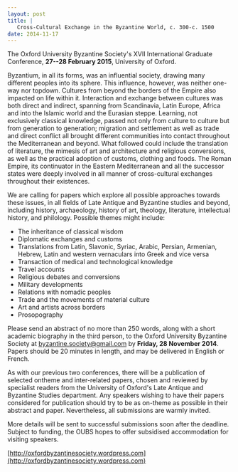 ```yaml
---
layout: post
title: |
   Cross-Cultural Exchange in the Byzantine World, c. 300-c. 1500
date: 2014-11-17
---
```


The Oxford University Byzantine Society's XVII International Graduate
Conference, **27--28 February 2015**, University of
Oxford.

Byzantium, in all its forms, was an influential
society, drawing many different peoples into its sphere. This influence,
however, was neither one-way nor topdown. Cultures from beyond the
borders of the Empire also impacted on life within it. Interaction and
exchange between cultures was both direct and indirect, spanning from
Scandinavia, Latin Europe, Africa and into the Islamic world and the
Eurasian steppe. Learning, not exclusively classical knowledge, passed
not only from culture to culture but from generation to generation;
migration and settlement as well as trade and direct conflict all
brought different communities into contact throughout the Mediterranean
and beyond. What followed could include the translation of literature,
the mimesis of art and architecture and religious conversions, as well
as the practical adoption of customs, clothing and foods. The Roman
Empire, its continuator in the Eastern Mediterranean and all the
successor states were deeply involved in all manner of cross-cultural
exchanges throughout their existences.

We are calling for
papers which explore all possible approaches towards these issues, in
all fields of Late Antique and Byzantine studies and beyond, including
history, archaeology, history of art, theology, literature, intellectual
history, and philology. Possible themes might include:


-   The inheritance of classical wisdom
-   Diplomatic exchanges and customs
-   Translations from Latin, Slavonic, Syriac, Arabic, Persian,
    Armenian, Hebrew, Latin and western vernaculars into Greek and vice
    versa
-   Transaction of medical and technological knowledge
-   Travel accounts
-   Religious debates and conversions
-   Military developments
-   Relations with nomadic peoples
-   Trade and the movements of material culture
-   Art and artists across borders
-   Prosopography


Please send an abstract of no more than 250 words, along with a
short academic biography in the third person, to the Oxford University
Byzantine Society at <byzantine.society@gmail.com> by **Friday, 28
November 2014**. Papers should be 20 minutes in length, and may be
delivered in English or French.

As with our previous two
conferences, there will be a publication of selected ontheme and
inter-related papers, chosen and reviewed by specialist readers from the
University of Oxford's Late Antique and Byzantine Studies department.
Any speakers wishing to have their papers considered for publication
should try to be as on-theme as possible in their abstract and paper.
Nevertheless, all submissions are warmly invited.

More
details will be sent to successful submissions soon after the deadline.
Subject to funding, the OUBS hopes to offer subsidised accommodation for
visiting
speakers.

[http://oxfordbyzantinesociety.wordpress.com](http://oxfordbyzantinesociety.wordpress.com)
